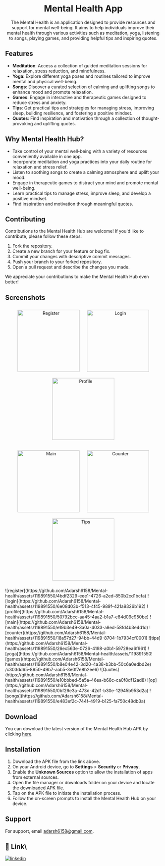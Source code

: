 <h1 align="center">Mental Health App</h1>
<p align="center">
  The Mental Health is an application designed to provide resources and support for mental well-being. It aims to help individuals improve their mental health through various activities such as meditation, yoga, listening to songs, playing games, and providing helpful tips and inspiring quotes.
</p>

## Features

- **Meditation**: Access a collection of guided meditation sessions for relaxation, stress reduction, and mindfulness.
- **Yoga**: Explore different yoga poses and routines tailored to improve mental and physical well-being.
- **Songs**: Discover a curated selection of calming and uplifting songs to enhance mood and promote relaxation.
- **Games**: Engage in interactive and therapeutic games designed to reduce stress and anxiety.
- **Tips**: Get practical tips and strategies for managing stress, improving sleep, building resilience, and fostering a positive mindset.
- **Quotes**: Find inspiration and motivation through a collection of thought-provoking and uplifting quotes.

## Why Mental Health Hub?

- Take control of your mental well-being with a variety of resources conveniently available in one app.
- Incorporate meditation and yoga practices into your daily routine for relaxation and stress relief.
- Listen to soothing songs to create a calming atmosphere and uplift your mood.
- Engage in therapeutic games to distract your mind and promote mental well-being.
- Learn practical tips to manage stress, improve sleep, and develop a positive mindset.
- Find inspiration and motivation through meaningful quotes.

## Contributing

Contributions to the Mental Health Hub are welcome! If you'd like to contribute, please follow these steps:

1. Fork the repository.
2. Create a new branch for your feature or bug fix.
3. Commit your changes with descriptive commit messages.
4. Push your branch to your forked repository.
5. Open a pull request and describe the changes you made.

We appreciate your contributions to make the Mental Health Hub even better!

## Screenshots
<p align="center">
  <img src="https://github.com/Adarsh6158/Mental-health/blob/main/assets/119891550/4bdf2329-eee1-4726-a2ed-850b2cd1bcfa.png" alt="Register" width="200" style="margin: 10px;">
  <img src="https://github.com/Adarsh6158/Mental-health/blob/main/assets/119891550/6e08d03b-f513-4f45-989f-421a9326b192.png" alt="Login" width="200" style="margin: 10px;">
  <img src="https://github.com/Adarsh6158/Mental-health/blob/main/assets/119891550/50792bcc-aa45-4aa2-b1a7-e84d09c950be.png" alt="Profile" width="200" style="margin: 10px;">
</p>
<p align="center">
  <img src="https://github.com/Adarsh6158/Mental-health/blob/main/assets/119891550/e19b3e49-3a0a-4033-a8ed-58fd4b3e4d1d.png" alt="Main" width="200" style="margin: 10px;">
  <img src="https://github.com/Adarsh6158/Mental-health/blob/main/assets/119891550/18a57d27-94bb-44d9-8704-1b7934cf0001.png" alt="Counter" width="200" style="margin: 10px;">
  <img src="https://github.com/Adarsh6158/Mental-health/blob/main/assets/119891550/26ec563e-0726-4198-a0b1-59728ea6f961.png" alt="Tips" width="200" style="margin: 10px;">
</p>
![register](https://github.com/Adarsh6158/Mental-health/assets/119891550/4bdf2329-eee1-4726-a2ed-850b2cd1bcfa)
![login](https://github.com/Adarsh6158/Mental-health/assets/119891550/6e08d03b-f513-4f45-989f-421a9326b192)
![profile](https://github.com/Adarsh6158/Mental-health/assets/119891550/50792bcc-aa45-4aa2-b1a7-e84d09c950be)
![main](https://github.com/Adarsh6158/Mental-health/assets/119891550/e19b3e49-3a0a-4033-a8ed-58fd4b3e4d1d)
![counter](https://github.com/Adarsh6158/Mental-health/assets/119891550/18a57d27-94bb-44d9-8704-1b7934cf0001)
![tips](https://github.com/Adarsh6158/Mental-health/assets/119891550/26ec563e-0726-4198-a0b1-59728ea6f961)
![yoga](https://github.com/Adarsh6158/Mental-health/assets/119891550![games](https://github.com/Adarsh6158/Mental-health/assets/119891550/b8e04e42-3d20-4a38-b3bb-50c6a0edbd2e)
/c303dd65-8950-49b7-aab5-3e0f7e8b2ee6)
![Quotes](https://github.com/Adarsh6158/Mental-health/assets/119891550/e10bbbed-5a5a-46ea-b68c-ca0f8df12ad8)
![op](https://github.com/Adarsh6158/Mental-health/assets/119891550/0bf26e3a-473d-42d1-b30e-12945b953d2a)
![songs](https://github.com/Adarsh6158/Mental-health/assets/119891550/e483ef2c-744f-4919-b125-fa750c48db3a)


## Download

You can download the latest version of the Mental Health Hub APK by clicking [here](./MentalHealthHub.apk).

## Installation

1. Download the APK file from the link above.
2. On your Android device, go to **Settings** > **Security** or **Privacy**.
3. Enable the **Unknown Sources** option to allow the installation of apps from external sources.
4. Open the file manager or downloads folder on your device and locate the downloaded APK file.
5. Tap on the APK file to initiate the installation process.
6. Follow the on-screen prompts to install the Mental Health Hub on your device.

## Support

For support, email adarsh6158@gmail.com.

## 🔗 Link\


[![linkedin](https://img.shields.io/badge/linkedin-0A66C2?style=for-the-badge&logo=linkedin&logoColor=white)](https://www.linkedin.com/in/adarsh-35a9931ba/)

